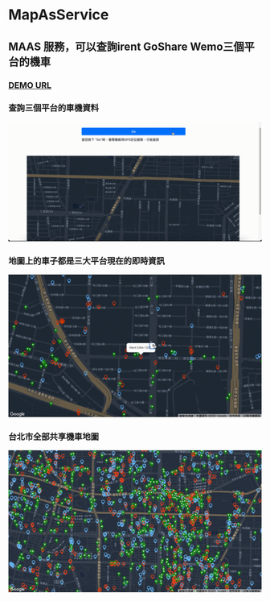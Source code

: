 # MapAsService
## MAAS 服務，可以查詢irent GoShare Wemo三個平台的機車
### [DEMO URL](https://map-as-service.herokuapp.com/)

### 查詢三個平台的車機資料
![image](https://github.com/Hung-Jia-Jun/MapAsService/blob/main/goSearch.gif?raw=true)

### 地圖上的車子都是三大平台現在的即時資訊
![image](https://github.com/Hung-Jia-Jun/MapAsService/blob/main/selectMotor.gif?raw=true)

### 台北市全部共享機車地圖
![image](https://github.com/Hung-Jia-Jun/MapAsService/blob/main/allMotorCar.png?raw=true)

